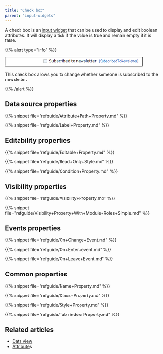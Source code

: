 ```yaml
---
title: "Check box"
parent: "input-widgets"
---
```



A check box is an [input widget](input-widgets) that can be used to display and edit boolean attributes. It will display a tick if the value is true and remain empty if it is false.

{{% alert type="info" %}}

![](attachments/pages/check-box.png)

This check box allows you to change whether someone is subscribed to the newsletter.

{{% /alert %}}

## Data source properties

{{% snippet file="refguide/Attribute+Path+Property.md" %}}

{{% snippet file="refguide/Label+Property.md" %}}

## Editability properties

{{% snippet file="refguide/Editable+Property.md" %}}

{{% snippet file="refguide/Read+Only+Style.md" %}}

{{% snippet file="refguide/Condition+Property.md" %}}

## Visibility properties

{{% snippet file="refguide/Visibility+Property.md" %}}

{{% snippet file="refguide/Visibility+Property+With+Module+Roles+Simple.md" %}}

## Events properties

{{% snippet file="refguide/On+Change+Event.md" %}}

{{% snippet file="refguide/On+Enter+event.md" %}}

{{% snippet file="refguide/On+Leave+Event.md" %}}

## Common properties

{{% snippet file="refguide/Name+Property.md" %}}

{{% snippet file="refguide/Class+Property.md" %}}

{{% snippet file="refguide/Style+Property.md" %}}

{{% snippet file="refguide/Tab+index+Property.md" %}}

## Related articles

*   [Data view](data-view)
*   [Attribute](attributes)s
